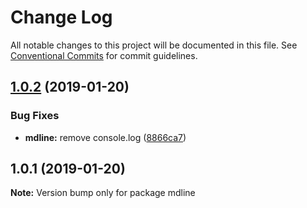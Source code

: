 # Change Log

All notable changes to this project will be documented in this file.
See [Conventional Commits](https://conventionalcommits.org) for commit guidelines.

## [1.0.2](https://github.com/azu/mdline/compare/v1.0.1...v1.0.2) (2019-01-20)


### Bug Fixes

* **mdline:** remove console.log ([8866ca7](https://github.com/azu/mdline/commit/8866ca7))





## 1.0.1 (2019-01-20)

**Note:** Version bump only for package mdline
